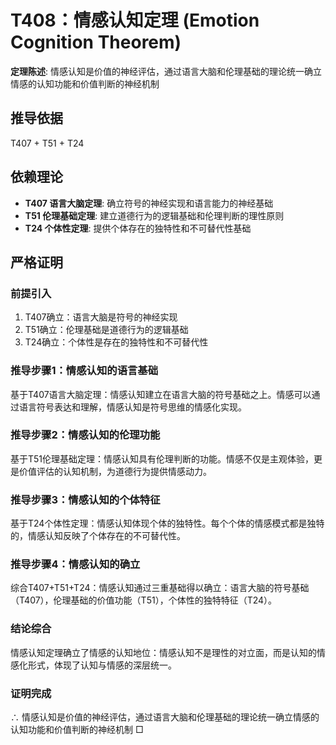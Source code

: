 # T408：情感认知定理 (Emotion Cognition Theorem)

**定理陈述**: 情感认知是价值的神经评估，通过语言大脑和伦理基础的理论统一确立情感的认知功能和价值判断的神经机制

## 推导依据
T407 + T51 + T24

## 依赖理论
- **T407 语言大脑定理**: 确立符号的神经实现和语言能力的神经基础
- **T51 伦理基础定理**: 建立道德行为的逻辑基础和伦理判断的理性原则
- **T24 个体性定理**: 提供个体存在的独特性和不可替代性基础

## 严格证明

### 前提引入
1. T407确立：语言大脑是符号的神经实现
2. T51确立：伦理基础是道德行为的逻辑基础
3. T24确立：个体性是存在的独特性和不可替代性

### 推导步骤1：情感认知的语言基础
基于T407语言大脑定理：情感认知建立在语言大脑的符号基础之上。情感可以通过语言符号表达和理解，情感认知是符号思维的情感化实现。

### 推导步骤2：情感认知的伦理功能
基于T51伦理基础定理：情感认知具有伦理判断的功能。情感不仅是主观体验，更是价值评估的认知机制，为道德行为提供情感动力。

### 推导步骤3：情感认知的个体特征
基于T24个体性定理：情感认知体现个体的独特性。每个个体的情感模式都是独特的，情感认知反映了个体存在的不可替代性。

### 推导步骤4：情感认知的确立
综合T407+T51+T24：情感认知通过三重基础得以确立：语言大脑的符号基础（T407），伦理基础的价值功能（T51），个体性的独特特征（T24）。

### 结论综合
情感认知定理确立了情感的认知地位：情感认知不是理性的对立面，而是认知的情感化形式，体现了认知与情感的深层统一。

### 证明完成
∴ 情感认知是价值的神经评估，通过语言大脑和伦理基础的理论统一确立情感的认知功能和价值判断的神经机制 □